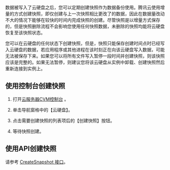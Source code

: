 数据被写入了云硬盘之后，您可以定期创建快照作为数据备份使用。腾讯云使用增量的方式创建快照，即仅创建与上一次快照相比更改了的数据，因此在数据量改动不大的情况下能够在较快的时间内完成快照的创建。尽管快照是以增量方式保存的，但是快照删除流程不会影响您使用任何快照数据，未删除的快照均能将云硬盘恢复至该快照状态。

您可以在云硬盘的任何状态下创建快照，但是，快照只能保存创建时间点时已经写入云硬盘的数据，若应用程序或其他进程在该时刻正在向该云硬盘写入数据，可能无法被保存下来。如果您可以将所有文件写入暂停一段时间并创建快照，则该快照应该是完整的。如果无法暂停，则建议您将该云硬盘从实例中卸载、创建快照然后重新连接到实例上。

## 使用控制台创建快照
1. 打开[云服务器CVM控制台](https://console.qcloud.com/cvm/) 。

2. 单击导航窗格中的【云硬盘】。

3. 点击需要创建快照的列表项后的【创建快照】按钮。

4. 等待快照创建。

## 使用API创建快照
请参考 [CreateSnapshot 接口](https://www.qcloud.com/doc/api/364/2529)。